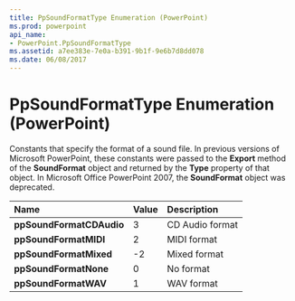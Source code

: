 ```yaml
---
title: PpSoundFormatType Enumeration (PowerPoint)
ms.prod: powerpoint
api_name:
- PowerPoint.PpSoundFormatType
ms.assetid: a7ee383e-7e0a-b391-9b1f-9e6b7d8dd078
ms.date: 06/08/2017
---
```



# PpSoundFormatType Enumeration (PowerPoint)

Constants that specify the format of a sound file. In previous versions of Microsoft PowerPoint, these constants were passed to the  **Export** method of the **SoundFormat** object and returned by the **Type** property of that object. In Microsoft Office PowerPoint 2007, the **SoundFormat** object was deprecated.



|**Name**|**Value**|**Description**|
|:-----|:-----|:-----|
|**ppSoundFormatCDAudio**|3|CD Audio format|
|**ppSoundFormatMIDI**|2|MIDI format|
|**ppSoundFormatMixed**|-2|Mixed format|
|**ppSoundFormatNone**|0|No format|
|**ppSoundFormatWAV**|1|WAV format|

